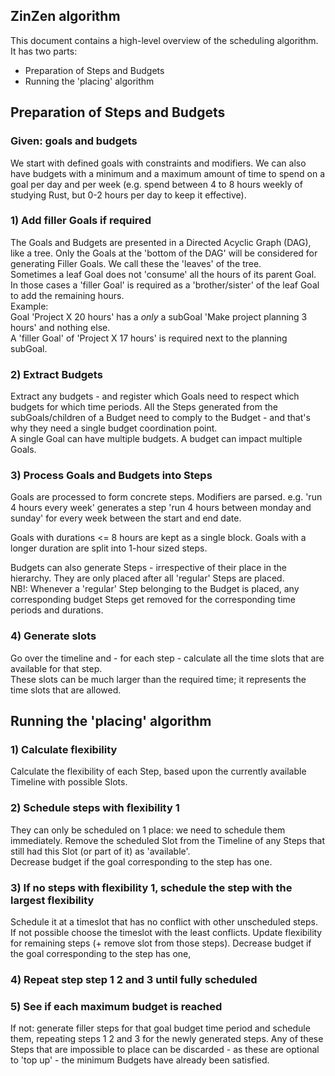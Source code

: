 ## ZinZen algorithm

This document contains a high-level overview of the scheduling algorithm.  
It has two parts:  
- Preparation of Steps and Budgets
- Running the 'placing' algorithm  


## Preparation of Steps and Budgets

### Given: goals and budgets
We start with defined goals with constraints and modifiers.
We can also have budgets with a minimum and a maximum amount of time to spend on a goal per day and per week (e.g. spend between 4 to 8 hours weekly of studying Rust, but 0-2 hours per day to keep it effective).  

### 1) Add filler Goals if required  
The Goals and Budgets are presented in a Directed Acyclic Graph (DAG), like a tree. Only the Goals at the 'bottom of the DAG' will be considered for generating Filler Goals. We call these the 'leaves' of the tree.  
Sometimes a leaf Goal does not 'consume' all the hours of its parent Goal.  
In those cases a 'filler Goal' is required as a 'brother/sister' of the leaf Goal to add the remaining hours.  
Example:  
Goal 'Project X 20 hours' has a _only_ a subGoal 'Make project planning 3 hours' and nothing else.  
A 'filler Goal' of 'Project X 17 hours' is required next to the planning subGoal.
  
### 2) Extract Budgets
Extract any budgets - and register which Goals need to respect which budgets for which time periods. All the Steps generated from the subGoals/children of a Budget need to comply to the Budget - and that's why they need a single budget coordination point.  
A single Goal can have multiple budgets. A budget can impact multiple Goals.   
  
### 3) Process Goals and Budgets into Steps
Goals are processed to form concrete steps. Modifiers are parsed.
e.g. 'run 4 hours every week' generates a step 'run 4 hours between monday and sunday' for every
week between the start and end date.

Goals with durations <= 8 hours are kept as a single block. Goals with a longer duration are split into 1-hour sized steps.  

Budgets can also generate Steps - irrespective of their place in the hierarchy. They are only placed after all 'regular' Steps are placed.  
NB!: Whenever a 'regular' Step belonging to the Budget is placed, any corresponding budget Steps get removed for the corresponding time periods and durations.  

### 4) Generate slots
Go over the timeline and - for each step - calculate all the time slots that are available for that step.  
These slots can be much larger than the required time; it represents the time slots that are allowed.

## Running the 'placing' algorithm

### 1) Calculate flexibility
Calculate the flexibility of each Step, based upon the currently available Timeline with possible Slots.

### 2) Schedule steps with flexibility 1
They can only be scheduled on 1 place: we need to schedule them immediately.
Remove the scheduled Slot from the Timeline of any Steps that still had this Slot (or part of it) as 'available'.  
Decrease budget if the goal corresponding to the step has one.  

### 3) If no steps with flexibility 1, schedule the step with the largest flexibility
Schedule it at a timeslot that has no conflict with other unscheduled steps. 
If not possible choose the timeslot with the least conflicts.
Update flexibility for remaining steps (+ remove slot from those steps).
Decrease budget if the goal corresponding to the step has one,


### 4) Repeat step step 1 2 and 3 until fully scheduled


### 5) See if each maximum budget is reached
If not: generate filler steps for that goal budget time period and schedule them, repeating steps 1 2 and 3 for the newly generated steps. Any of these Steps that are impossible to place can be discarded - as these are optional to 'top up' - the minimum Budgets have already been satisfied.